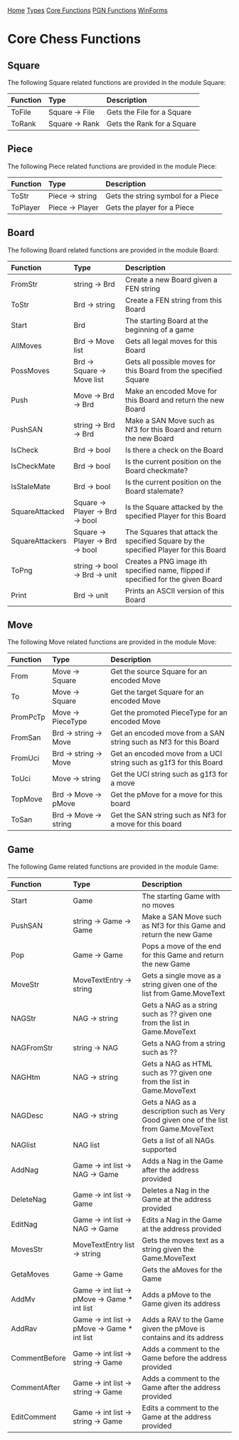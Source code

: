 
[Home](https://pbbwfc.github.io/FsChessPgn)  [Types](https://pbbwfc.github.io/FsChessPgn/Types)  [Core Functions](https://pbbwfc.github.io/FsChessPgn/Core)  [PGN Functions](https://pbbwfc.github.io/FsChessPgn/Pgn)  [WinForms](https://pbbwfc.github.io/FsChessPgn/winforms)

# Core Chess Functions

## Square

The following Square related functions are provided in the module Square:

| Function        | Type                            | Description                                                                         |
|:----------------|:--------------------------------|:------------------------------------------------------------------------------------|
| ToFile          | Square -> File                  | Gets the File for a Square                                                          |
| ToRank          | Square -> Rank                  | Gets the Rank for a Square                                                          |

## Piece

The following Piece related functions are provided in the module Piece:

| Function        | Type                            | Description                                                                         |
|:----------------|:--------------------------------|:------------------------------------------------------------------------------------|
| ToStr           | Piece -> string                 | Gets the string symbol for a Piece                                                  |
| ToPlayer        | Piece -> Player                 | Gets the player for a Piece                                                         |

## Board

The following Board related functions are provided in the module Board:

| Function        | Type                            | Description                                                                         |
|:----------------|:--------------------------------|:------------------------------------------------------------------------------------|
| FromStr         | string -> Brd                   | Create a new Board given a FEN string                                               |
| ToStr           | Brd -> string                   | Create a FEN string from this Board                                                 |
| Start           | Brd                             | The starting Board at the beginning of a game                                       |
| AllMoves        | Brd -> Move list                | Gets all legal moves for this Board                                                 |
| PossMoves       | Brd -> Square -> Move list      | Gets all possible moves for this Board from the specified Square                    |
| Push            | Move -> Brd -> Brd              | Make an encoded Move for this Board and return the new Board                        |
| PushSAN         | string -> Brd -> Brd            | Make a SAN Move such as Nf3 for this Board and return the new Board                 |
| IsCheck         | Brd -> bool                     | Is there a check on the Board                                                       |
| IsCheckMate     | Brd -> bool                     | Is the current position on the Board checkmate?                                     |
| IsStaleMate     | Brd -> bool                     | Is the current position on the Board stalemate?                                     |
| SquareAttacked  | Square -> Player -> Brd -> bool | Is the Square attacked by the specified Player for this Board                       |
| SquareAttackers | Square -> Player -> Brd -> bool | The Squares that attack the specified Square by the specified Player for this Board |
| ToPng           | string -> bool -> Brd -> unit   | Creates a PNG image ith specified name, flipped if specified for the given Board    |
| Print           | Brd -> unit                     | Prints an ASCII version of this Board                                               |

## Move

The following Move related functions are provided in the module Move:

| Function      | Type                  | Description                                                       |
|:--------------|:----------------------|:------------------------------------------------------------------|
| From          | Move -> Square        | Get the source Square for an encoded Move                         |
| To            | Move -> Square        | Get the target Square for an encoded Move                         |
| PromPcTp      | Move -> PieceType     | Get the promoted PieceType for an encoded Move                    |
| FromSan       | Brd -> string -> Move | Get an encoded move from a SAN string such as Nf3 for this Board  |
| FromUci       | Brd -> string -> Move | Get an encoded move from a UCI string such as g1f3 for this Board |
| ToUci         | Move -> string        | Get the UCI string such as g1f3 for a move                        |
| TopMove       | Brd -> Move -> pMove  | Get the pMove for a move for this board                           |
| ToSan         | Brd -> Move -> string | Get the SAN string such as Nf3 for a move for this board          |

## Game

The following Game related functions are provided in the module Game:

| Function        | Type                                         | Description                                                                            |
|:----------------|:---------------------------------------------|:---------------------------------------------------------------------------------------|
| Start           | Game                                         | The starting Game with no moves                                                        |
| PushSAN         | string -> Game -> Game                       | Make a SAN Move such as Nf3 for this Game and return the new Game                      |
| Pop             | Game -> Game                                 | Pops a move of the end for this Game and return the new Game                           |
| MoveStr         | MoveTextEntry -> string                      | Gets a single move as a string given one of the list from Game.MoveText                |
| NAGStr          | NAG -> string                                | Gets a NAG as a string such as ?? given one from the list in Game.MoveText             |
| NAGFromStr      | string -> NAG                                | Gets a NAG from a string such as ??                                                    |
| NAGHtm          | NAG -> string                                | Gets a NAG as HTML such as ?? given one from the list in Game.MoveText                 |
| NAGDesc         | NAG -> string                                | Gets a NAG as a description such as Very Good given one of the list from Game.MoveText |
| NAGlist         | NAG list                                     | Gets a list of all NAGs supported                                                      |
| AddNag          | Game -> int list -> NAG -> Game              | Adds a Nag in the Game after the address provided                                      |
| DeleteNag       | Game -> int list -> Game                     | Deletes a Nag in the Game at the address provided                                      |
| EditNag         | Game -> int list -> NAG -> Game              | Edits a Nag in the Game at the address provided                                        |
| MovesStr        | MoveTextEntry list -> string                 | Gets the moves text as a string given the Game.MoveText                                |
| GetaMoves       | Game -> Game                                 | Gets the aMoves for the Game                                                           |
| AddMv           | Game -> int list -> pMove -> Game * int list | Adds a pMove to the Game given its address                                             |
| AddRav          | Game -> int list -> pMove -> Game * int list | Adds a RAV to the Game given the pMove is contains and its address                     |
| CommentBefore   | Game -> int list -> string -> Game           | Adds a comment to the Game before the address provided                                 |
| CommentAfter    | Game -> int list -> string -> Game           | Adds a comment to the Game after the address provided                                  |
| EditComment     | Game -> int list -> string -> Game           | Edits a comment to the Game at the address provided                                    |
